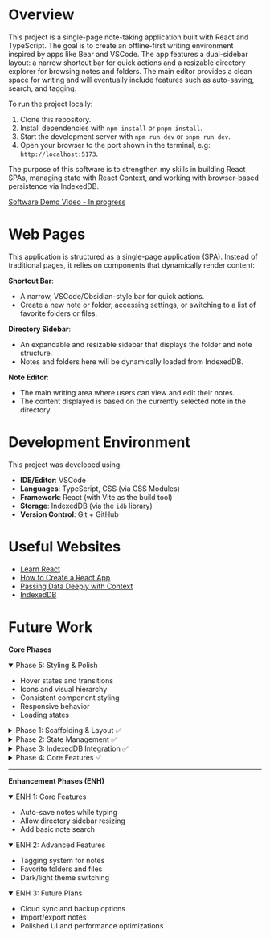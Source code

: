# Overview

This project is a single-page note-taking application built with React and TypeScript.
The goal is to create an offline-first writing environment inspired by apps like Bear and VSCode.
The app features a dual-sidebar layout: a narrow shortcut bar for quick actions and a resizable directory explorer for browsing notes and folders.
The main editor provides a clean space for writing and will eventually include features such as auto-saving, search, and tagging.

To run the project locally:
1. Clone this repository.
2. Install dependencies with `npm install` or `pnpm install`.
3. Start the development server with `npm run dev` or `pnpm run dev`.
4. Open your browser to the port shown in the terminal, e.g: `http://localhost:5173`.

The purpose of this software is to strengthen my skills in building React SPAs, managing state with React Context, and working with browser-based persistence via IndexedDB.

[Software Demo Video - In progress]()

# Web Pages

This application is structured as a single-page application (SPA).
Instead of traditional pages, it relies on components that dynamically render content:

**Shortcut Bar**:
- A narrow, VSCode/Obsidian-style bar for quick actions.
- Create a new note or folder, accessing settings, or switching to a list of favorite folders or files.

**Directory Sidebar**:
- An expandable and resizable sidebar that displays the folder and note structure.
- Notes and folders here will be dynamically loaded from IndexedDB.

**Note Editor**:
- The main writing area where users can view and edit their notes.
- The content displayed is based on the currently selected note in the directory.

# Development Environment

This project was developed using:

- **IDE/Editor**: VSCode  
- **Languages**: TypeScript, CSS (via CSS Modules)  
- **Framework**: React (with Vite as the build tool)  
- **Storage**: IndexedDB (via the `idb` library)  
- **Version Control**: Git + GitHub  

# Useful Websites

- [Learn React](https://react.dev/learn) 
- [How to Create a React App](https://www.codecademy.com/courses/learn-react-introduction/articles/how-to-create-a-react-app)
- [Passing Data Deeply with Context](https://react.dev/learn/passing-data-deeply-with-context#context-an-alternative-to-passing-props)
- [IndexedDB](https://developer.mozilla.org/en-US/docs/Web/API/IndexedDB_API)

# Future Work

**Core Phases**

<details open>
<summary>Phase 5: Styling & Polish</summary>

- Hover states and transitions
- Icons and visual hierarchy
- Consistent component styling
- Responsive behavior
- Loading states
</details>

<details>
<summary>Phase 1: Scaffolding & Layout ✅</summary>

- Set up React components and containers
- Create dual sidebars (shortcut bar + directory explorer)
- Add note editor area
</details>

<details>
<summary>Phase 2: State Management ✅</summary>

- Implement React Context for global state
- Manage selected note and folder states
- Connect UI interactions to state changes
</details>

<details>
<summary>Phase 3: IndexedDB Integration ✅</summary>

- Set up IndexedDB with `idb` library
- Store and retrieve notes/folders
- Create new notes and folders
</details>


<details>
<summary>Phase 4: Core Features ✅</summary>

- Delete/Rename notes and folders
- Resize sidebars via drag
- Expand/collapse folders
- Confirmation before deletion
</details>

---

**Enhancement Phases (ENH)**


<details open>
<summary>ENH 1: Core Features</summary>

- Auto-save notes while typing
- Allow directory sidebar resizing
- Add basic note search
</details>

<details open>
<summary>ENH 2: Advanced Features</summary>

- Tagging system for notes
- Favorite folders and files
- Dark/light theme switching
</details>


<details open>
<summary>ENH 3: Future Plans</summary>

- Cloud sync and backup options
- Import/export notes
- Polished UI and performance optimizations
</details>